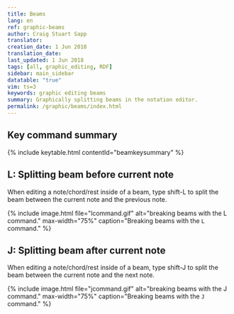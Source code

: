 ```yaml
---
title: Beams
lang: en
ref: graphic-beams
author: Craig Stuart Sapp
translator: 
creation_date: 1 Jun 2018
translation_date: 
last_updated: 1 Jun 2018
tags: [all, graphic_editing, RDF]
sidebar: main_sidebar
datatable: "true"
vim: ts=3
keywords: graphic editing beams
summary: Graphically splitting beams in the notation editor.
permalink: /graphic/beams/index.html
---
```


## Key command summary ##

{% include keytable.html
	contentId="beamkeysummary"
%}
<script type="text/JSON" id="beamkeysummary">
{% include keypresses/beamkeys.json %}
</script>


## <span class="keypress">L</span>: Splitting beam before current note ##

When editing a note/chord/rest inside of a beam, type 
<span class="keypress">shift-L</span> to split the beam between the 
current note and the previous note.

{% include image.html
	file="lcommand.gif"
	alt="breaking beams with the L command."
	max-width="75%"
	caption="Breaking beams with the `L` command."
%}

## <span class="keypress">J</span>: Splitting beam after current note ##

When editing a note/chord/rest inside of a beam, type 
<span class="keypress">shift-J</span> to split the beam between the 
current note and the next note.

{% include image.html
	file="jcommand.gif"
	alt="breaking beams with the J command."
	max-width="75%"
	caption="Breaking beams with the `J` command."
%}


